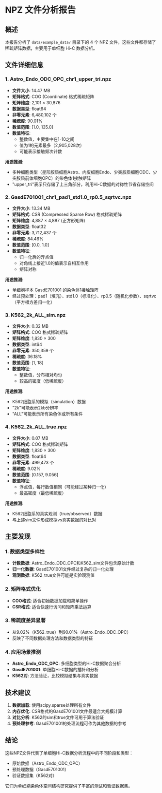 # NPZ 文件分析报告

## 概述
本报告分析了 `data/example_data/` 目录下的 4 个 NPZ 文件，这些文件都存储了稀疏矩阵数据，主要用于单细胞 Hi-C 数据分析。

## 文件详细信息

### 1. Astro_Endo_ODC_OPC_chr1_upper_tri.npz
- **文件大小**: 14.47 MB
- **矩阵格式**: COO (Coordinate) 格式稀疏矩阵
- **矩阵维度**: 2,101 × 30,876
- **数据类型**: float64
- **非零元素**: 6,480,102 个
- **稀疏度**: 90.01%
- **数值范围**: [1.0, 135.0]
- **数值特征**: 
  - 整数值，主要集中在1-10之间
  - 值为1的元素最多（2,905,028次）
  - 可能表示接触频次计数

**用途推测**: 
- 多种细胞类型（星形胶质细胞Astro、内皮细胞Endo、少突胶质细胞ODC、少突胶质前体细胞OPC）的染色体1接触矩阵
- "upper_tri"表示只存储了上三角部分，利用Hi-C数据的对称性节省存储空间

### 2. GasdE701001_chr1_pad1_std1.0_rp0.5_sqrtvc.npz
- **文件大小**: 13.34 MB
- **矩阵格式**: CSR (Compressed Sparse Row) 格式稀疏矩阵
- **矩阵维度**: 4,887 × 4,887 (正方形矩阵)
- **数据类型**: float32
- **非零元素**: 3,712,437 个
- **稀疏度**: 84.46%
- **数值范围**: [0.0, 1.0]
- **数值特征**: 
  - 归一化后的浮点值
  - 对角线上接近1.0的值表示自相互作用
  - 矩阵对称

**用途推测**: 
- 单细胞样本 GasdE701001 的染色体1接触矩阵
- 经过预处理：pad1（填充）、std1.0（标准化）、rp0.5（随机化参数）、sqrtvc（平方根方差归一化）

### 3. K562_2k_ALL_sim.npz
- **文件大小**: 0.32 MB
- **矩阵格式**: COO 格式稀疏矩阵
- **矩阵维度**: 1,830 × 300
- **数据类型**: int64
- **非零元素**: 350,359 个
- **稀疏度**: 36.18%
- **数值范围**: [1, 18]
- **数值特征**: 
  - 整数值，分布相对均匀
  - 较高的密度（低稀疏度）

**用途推测**: 
- K562细胞系的模拟（simulation）数据
- "2k"可能表示2kb分辨率
- "ALL"可能表示所有染色体或所有条件

### 4. K562_2k_ALL_true.npz
- **文件大小**: 0.07 MB
- **矩阵格式**: COO 格式稀疏矩阵
- **矩阵维度**: 1,830 × 300
- **数据类型**: float64
- **非零元素**: 499,473 个
- **稀疏度**: 9.02%
- **数值范围**: [0.157, 9.056]
- **数值特征**: 
  - 浮点值，每行数值相同（可能经过某种归一化）
  - 最高密度（最低稀疏度）

**用途推测**: 
- K562细胞系的真实观测（true/observed）数据
- 与上述sim文件形成模拟vs真实数据的对比对

## 主要发现

### 1. 数据类型多样性
- **计数数据**: Astro_Endo_ODC_OPC和K562_sim文件包含原始计数
- **归一化数据**: GasdE701001文件经过复杂的归一化处理
- **观测数据**: K562_true文件可能是实验观测值

### 2. 矩阵格式优化
- **COO格式**: 适合初始数据加载和简单操作
- **CSR格式**: 适合快速行访问和矩阵乘法运算

### 3. 稀疏度差异显著
- 从9.02%（K562_true）到90.01%（Astro_Endo_ODC_OPC）
- 反映了不同数据处理方法和数据类型的特征

### 4. 应用场景推测
- **Astro_Endo_ODC_OPC**: 多细胞类型的Hi-C数据聚合分析
- **GasdE701001**: 单细胞Hi-C数据的插补和分析
- **K562对**: 方法验证，比较模拟结果与真实数据

## 技术建议

1. **数据加载**: 使用scipy.sparse处理所有文件
2. **内存优化**: CSR格式的GasdE701001文件最适合大规模计算
3. **对比分析**: K562的sim和true文件可用于算法验证
4. **预处理参考**: GasdE701001的处理流程可作为其他数据的参考

## 结论

这些NPZ文件代表了单细胞Hi-C数据分析流程中的不同阶段和类型：
- 原始数据（Astro_Endo_ODC_OPC）
- 预处理数据（GasdE701001）
- 验证数据集（K562对）

它们为单细胞染色体空间结构研究提供了丰富的测试和验证数据集。
